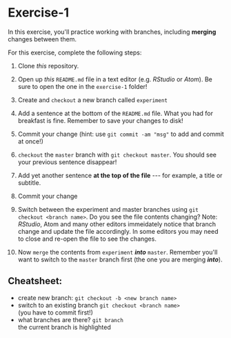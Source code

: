 # Exercise-1

In this exercise, you'll practice working with branches, including
**merging** changes between them.

For this exercise, complete the following steps:

1. Clone _this_ repository.

2. Open up _this_ `README.md` file in a text editor (e.g. _RStudio_ or _Atom_).
   Be sure to open the one in the `exercise-1` folder!

3. Create and `checkout` a new branch called `experiment`

4. Add a sentence at the bottom of the `README.md` file. 
   What you had for breakfast is fine. Remember to save your changes to disk!

5. Commit your change (hint: use `git commit -am "msg"` to add and commit at once!)

6. `checkout` the `master` branch with `git checkout master`.
   You should see your previous sentence disappear!

7. Add yet another sentence **at the top of the file** --- for example, a title or subtitle.

8. Commit your change

9. Switch between the experiment and master branches using `git
   checkout <branch name>`.
   Do you see the file contents changing?  Note: _RStudio_, Atom and
   many other editors immeidately notice that branch change and update
   the file accordingly.  In
   some editors you may need to close and re-open the file to see the
   changes.

10. Now `merge` the contents from `experiment` ___into___
    `master`.  Remember you'll want to switch to the `master` branch
    first (the one you are merging ___into___).


## Cheatsheet:

* create new branch: `git checkout -b <new branch name>`
* switch to an existing branch `git checkout <branch name>`  
  (you have to commit first!)
* what branches are there?  `git branch`  
  the current branch is highlighted
